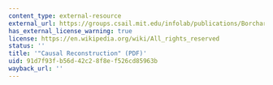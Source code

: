 ```yaml
---
content_type: external-resource
external_url: https://groups.csail.mit.edu/infolab/publications/Borchardt-AIM1403.pdf
has_external_license_warning: true
license: https://en.wikipedia.org/wiki/All_rights_reserved
status: ''
title: '"Causal Reconstruction" (PDF)'
uid: 91d7f93f-b56d-42c2-8f8e-f526cd85963b
wayback_url: ''
---
```

